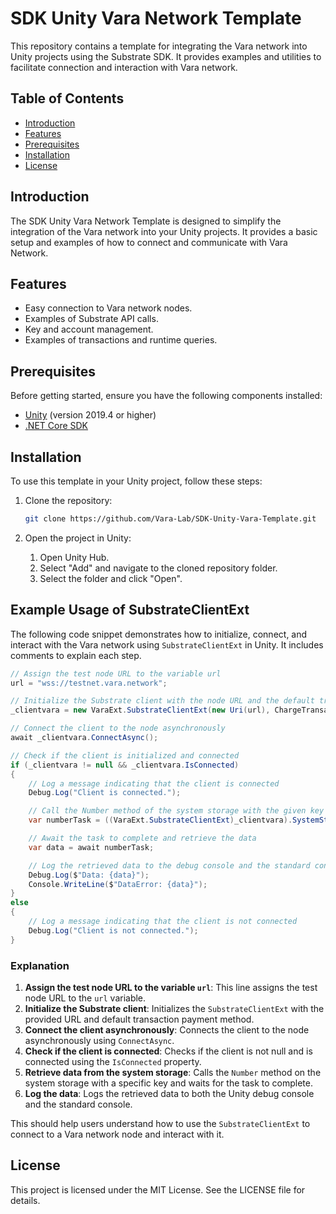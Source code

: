 # SDK Unity Vara Network Template

This repository contains a template for integrating the Vara network into Unity projects using the Substrate SDK. It provides examples and utilities to facilitate connection and interaction with Vara network.

## Table of Contents

- [Introduction](#introduction)
- [Features](#features)
- [Prerequisites](#prerequisites)
- [Installation](#installation)
- [License](#license)

## Introduction

The SDK Unity Vara Network Template is designed to simplify the integration of the Vara network into your Unity projects. It provides a basic setup and examples of how to connect and communicate with Vara Network.

## Features

- Easy connection to Vara network nodes.
- Examples of Substrate API calls.
- Key and account management.
- Examples of transactions and runtime queries.

## Prerequisites

Before getting started, ensure you have the following components installed:

- [Unity](https://unity.com/) (version 2019.4 or higher)
- [.NET Core SDK](https://dotnet.microsoft.com/download)

## Installation

To use this template in your Unity project, follow these steps:

1. Clone the repository:

   ```sh
   git clone https://github.com/Vara-Lab/SDK-Unity-Vara-Template.git

2. Open the project in Unity:

    1. Open Unity Hub.
    2. Select "Add" and navigate to the cloned repository folder.
    3. Select the folder and click "Open".


## Example Usage of SubstrateClientExt

The following code snippet demonstrates how to initialize, connect, and interact with the Vara network using `SubstrateClientExt` in Unity. It includes comments to explain each step.

```csharp
// Assign the test node URL to the variable url
url = "wss://testnet.vara.network";

// Initialize the Substrate client with the node URL and the default transaction payment method
_clientvara = new VaraExt.SubstrateClientExt(new Uri(url), ChargeTransactionPayment.Default());

// Connect the client to the node asynchronously
await _clientvara.ConnectAsync();

// Check if the client is initialized and connected
if (_clientvara != null && _clientvara.IsConnected)
{
    // Log a message indicating that the client is connected
    Debug.Log("Client is connected.");

    // Call the Number method of the system storage with the given key and no cancellation token
    var numberTask = ((VaraExt.SubstrateClientExt)_clientvara).SystemStorage.Number("0x84d1c0434d95f92501d18115c6df68b9cbed62aa75e3e7b9b031b0225acaafcc", CancellationToken.None);

    // Await the task to complete and retrieve the data
    var data = await numberTask;

    // Log the retrieved data to the debug console and the standard console
    Debug.Log($"Data: {data}");
    Console.WriteLine($"DataError: {data}");
}
else
{
    // Log a message indicating that the client is not connected
    Debug.Log("Client is not connected.");
}
```

### Explanation

1. **Assign the test node URL to the variable `url`**: This line assigns the test node URL to the `url` variable.
2. **Initialize the Substrate client**: Initializes the `SubstrateClientExt` with the provided URL and default transaction payment method.
3. **Connect the client asynchronously**: Connects the client to the node asynchronously using `ConnectAsync`.
4. **Check if the client is connected**: Checks if the client is not null and is connected using the `IsConnected` property.
5. **Retrieve data from the system storage**: Calls the `Number` method on the system storage with a specific key and waits for the task to complete.
6. **Log the data**: Logs the retrieved data to both the Unity debug console and the standard console.

This should help users understand how to use the `SubstrateClientExt` to connect to a Vara network node and interact with it.


## License
This project is licensed under the MIT License. See the LICENSE file for details.